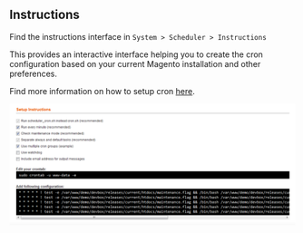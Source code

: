 ## Instructions

Find the instructions interface in `System > Scheduler > Instructions`

This provides an interactive interface helping you to create the cron configuration based on your current Magento installation and other preferences.

Find more information on how to setup cron [here](cron-configuration.md).

![](images/instructions.png)

